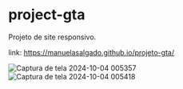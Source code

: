 # project-gta
Projeto de site responsivo.

link: https://manuelasalgado.github.io/projeto-gta/


![Captura de tela 2024-10-04 005357](https://github.com/user-attachments/assets/73f019ce-6611-4d01-add4-dab7a43ffedb)
![Captura de tela 2024-10-04 005418](https://github.com/user-attachments/assets/90921f82-12fe-4a52-859d-cea8b49eec47)
